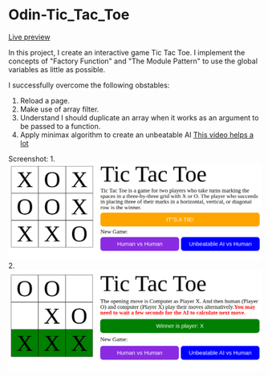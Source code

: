 # Odin-Tic_Tac_Toe

[Live preview](https://maxim55069633.github.io/9.odin_Tic_Tac_Toe/)

In this project, I create an interactive game Tic Tac Toe. I implement the concepts of "Factory Function" and "The Module Pattern" to use the global variables as little as possible. 

I successfully overcome the following obstables:
1. Reload a page.
2. Make use of array filter.
3. Understand I should duplicate an array when it works as an argument to be passed to a function.
4. Apply minimax algorithm to create an unbeatable AI [This video helps a lot](https://www.youtube.com/watch?v=P2TcQ3h0ipQ)

Screenshot:
1. 
![Human Player vs. Human Player](./images/human_vs_human.png)
2. 
![Human Plyayer vs. Unbeatable AI](./images/unbeatable_AI.png)


